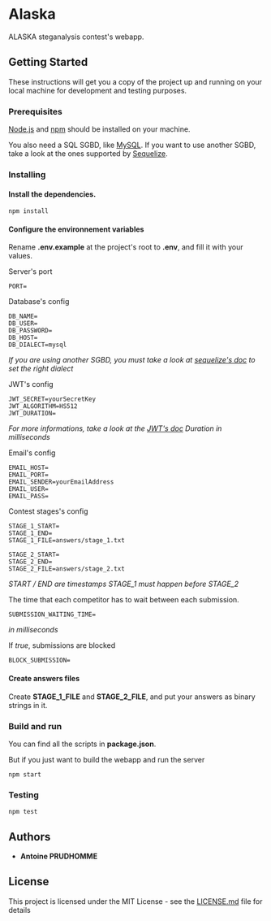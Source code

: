 # Alaska

ALASKA steganalysis contest's webapp.

## Getting Started

These instructions will get you a copy of the project up and running on your local machine for development and testing purposes.

### Prerequisites

[Node.js](https://nodejs.org/en/) and [npm](https://docs.npmjs.com/) should be installed on your machine.

You also need a SQL SGBD, like [MySQL](https://www.mysql.com/fr/).
If you want to use another SGBD, take a look at the ones supported by [Sequelize](http://docs.sequelizejs.com/).

### Installing

#### Install the dependencies.

```
npm install
```

#### Configure the environnement variables

Rename **.env.example** at the project's root to **.env**, and fill it with your values.

Server's port
```
PORT=
```

Database's config
```
DB_NAME=
DB_USER=
DB_PASSWORD=
DB_HOST=
DB_DIALECT=mysql
```
*If you are using another SGBD, you must take a look at [sequelize's doc](http://sequelize.readthedocs.io/en/1.7.0/docs/usage/#dialects) to set the right dialect*

JWT's config
```
JWT_SECRET=yourSecretKey
JWT_ALGORITHM=HS512
JWT_DURATION=
```
*For more informations, take a look at the [JWT's doc](https://www.npmjs.com/package/jsonwebtoken)*
*Duration in milliseconds*

Email's config
```
EMAIL_HOST=
EMAIL_PORT=
EMAIL_SENDER=yourEmailAddress
EMAIL_USER=
EMAIL_PASS=
```

Contest stages's config
```
STAGE_1_START=
STAGE_1_END=
STAGE_1_FILE=answers/stage_1.txt

STAGE_2_START=
STAGE_2_END=
STAGE_2_FILE=answers/stage_2.txt
```
*START / END are timestamps*
*STAGE_1 must happen before STAGE_2*

The time that each competitor has to wait between each submission.
```
SUBMISSION_WAITING_TIME=
```
*in milliseconds*

If *true*, submissions are blocked
```
BLOCK_SUBMISSION=
```

#### Create answers files

Create **STAGE_1_FILE** and **STAGE_2_FILE**, and put your answers as binary strings in it.

### Build and run

You can find all the scripts in **package.json**.

But if you just want to build the webapp and run the server
```
npm start
```

### Testing

```
npm test
```

## Authors

* **Antoine PRUDHOMME**

## License

This project is licensed under the MIT License - see the [LICENSE.md](LICENSE.md) file for details
